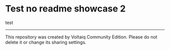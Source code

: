 # Test no readme showcase 2

test

---

This repository was created by Voltaiq Community Edition. Please do not delete it or change its
sharing settings.
